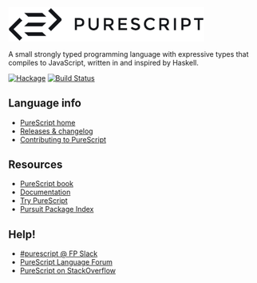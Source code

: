<img src="logo.png" alt="PureScript" width="392">

A small strongly typed programming language with expressive types that compiles to JavaScript, written in and inspired by Haskell.

[![Hackage](https://img.shields.io/hackage/v/purescript.svg)](http://hackage.haskell.org/package/purescript) [![Build Status](https://api.travis-ci.org/purescript/purescript.svg?branch=master)](http://travis-ci.org/purescript/purescript)

## Language info

- [PureScript home](http://purescript.org)
- [Releases & changelog](https://github.com/purescript/purescript/releases)
- [Contributing to PureScript](https://github.com/purescript/purescript/blob/master/CONTRIBUTING.md)

## Resources

- [PureScript book](https://book.purescript.org/)
- [Documentation](https://github.com/purescript/documentation)
- [Try PureScript](http://try.purescript.org)
- [Pursuit Package Index](http://pursuit.purescript.org/)

## Help!

- [#purescript @ FP Slack](https://functionalprogramming.slack.com/)
- [PureScript Language Forum](https://discourse.purescript.org/)
- [PureScript on StackOverflow](http://stackoverflow.com/questions/tagged/purescript)

